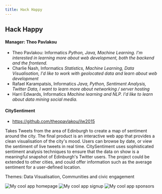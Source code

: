 ```yaml
---
title: Hack Happy
---
```


## Hack Happy 

#### Manager: Theo Pavlakou

* Theo Pavlakou:  Informatics
  *Python, Java, Machine Learning. I'm interested in learning more about web development, both the backend and the frontend.*
* Charlie Nash,  Informatics
  *Statistics, Machine Learning, Data Visualisation, I'd like to work with geolocated data and learn about web development*
* Rafael Karampatsis,  Informatics
  *Java, Python, Sentiment Analysis, Twitter Data, I want to learn more about networking / server hosting*
* Harri Edwards,  Informatics
  *Machine learning and NLP. I'd like to learn about data mining social media.*

#### CitySentiment

* https://github.com/theopavlakou/ilw2015

Takes Tweets from the area of Edinburgh to create a map of sentiment around the city. The final product is an interactive web app that provides a clean visualisation of the city's mood. Users can browse by date, or view the sentiment of live tweets in real time. CitySentiment uses sophisticated sentiment analysis techniques to ensure that the data on show is a meaningful snapshot of Edinburgh's Twitter users. The project could be extended to other cities, and could offer information such as the average sentiment for a user-defined location.

Themes: Data Visualisation, Communities and civic engagement

![My cool app homepage](http://i.imgur.com/Wsfaegw.jpg)
![My cool app signup](http://i.imgur.com/EWcb40E.jpg)
![My cool app sponsors](http://i.imgur.com/zZyz4do.jpg)
